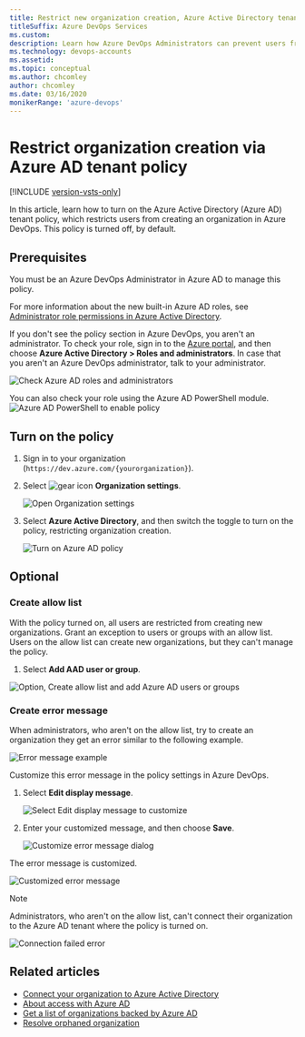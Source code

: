 ```yaml
---
title: Restrict new organization creation, Azure Active Directory tenant policy
titleSuffix: Azure DevOps Services
ms.custom: 
description: Learn how Azure DevOps Administrators can prevent users from creating new organizations via the Azure Active Directory tenant policy.
ms.technology: devops-accounts
ms.assetid: 
ms.topic: conceptual
ms.author: chcomley
author: chcomley
ms.date: 03/16/2020
monikerRange: 'azure-devops'
---
```


# Restrict organization creation via Azure AD tenant policy

[!INCLUDE [version-vsts-only](../../includes/version-vsts-only.md)]

In this article, learn how to turn on the Azure Active Directory (Azure AD) tenant policy, which restricts users from creating an organization in Azure DevOps. This policy is turned off, by default.

## Prerequisites

You must be an Azure DevOps Administrator in Azure AD to manage this policy.

For more information about the new built-in Azure AD roles, see [Administrator role permissions in Azure Active Directory](https://docs.microsoft.com/azure/active-directory/users-groups-roles/directory-assign-admin-roles).

If you don't see the policy section in Azure DevOps, you aren't an administrator. To check your role, sign in to the [Azure portal](https://ms.portal.azure.com/#home), and then choose **Azure Active Directory > Roles and administrators**. In case that you aren't an Azure DevOps administrator, talk to your administrator.

![Check Azure AD roles and administrators](media/azure-ad-tenant-policy/azure-ad-roles-and-administrators.png)

You can also check your role using the Azure AD PowerShell module.
![Azure AD PowerShell to enable policy](media/azure-ad-tenant-policy/azure-ad-powershell.png)

## Turn on the policy

1.  Sign in to your organization (`https://dev.azure.com/{yourorganization}`).

2.  Select ![gear icon](../../media/icons/gear-icon.png) **Organization settings**.

    ![Open Organization settings](../../media/settings/open-admin-settings-vert.png)

3.  Select **Azure Active Directory**, and then switch the toggle to turn on the policy, restricting organization creation.

    ![Turn on Azure AD policy](media/azure-ad-tenant-policy/azure-ad-turn-policy-on.png)

## Optional

### Create allow list

With the policy turned on, all users are restricted from creating new organizations. Grant an exception to users or groups with an allow list. Users on the allow list can create new organizations, but they can't manage the policy.

1.  Select **Add AAD user or group**.

![Option, Create allow list and add Azure AD users or groups](media/azure-ad-tenant-policy/add-azure-ad-user-group.png)

### Create error message

When administrators, who aren't on the allow list, try to create an organization they get an error similar to the following example.

![Error message example](media/azure-ad-tenant-policy/error-message.png)

Customize this error message in the policy settings in Azure DevOps.

1.  Select **Edit display message**.

    ![Select Edit display message to customize](media/azure-ad-tenant-policy/edit-display-message.png)

2.  Enter your customized message, and then choose **Save**.

    ![Customize error message dialog](media/azure-ad-tenant-policy/display-error-message-dialog.png)

The error message is customized.

![Customized error message](media/azure-ad-tenant-policy/error-message-example-ui.png)

> [!NOTE]
> Administrators, who aren't on the allow list, can't connect their organization to the Azure AD tenant where the policy is turned on.
>
> ![Connection failed error](media/azure-ad-tenant-policy/connection-failed-notification.png)

## Related articles

* [Connect your organization to Azure Active Directory](connect-organization-to-azure-ad.md)
* [About access with Azure AD](access-with-azure-ad.md)
* [Get a list of organizations backed by Azure AD](get-list-of-organizations-connected-to-azure-active-directory.md)
* [Resolve orphaned organization](resolve-orphaned-organization.md)
